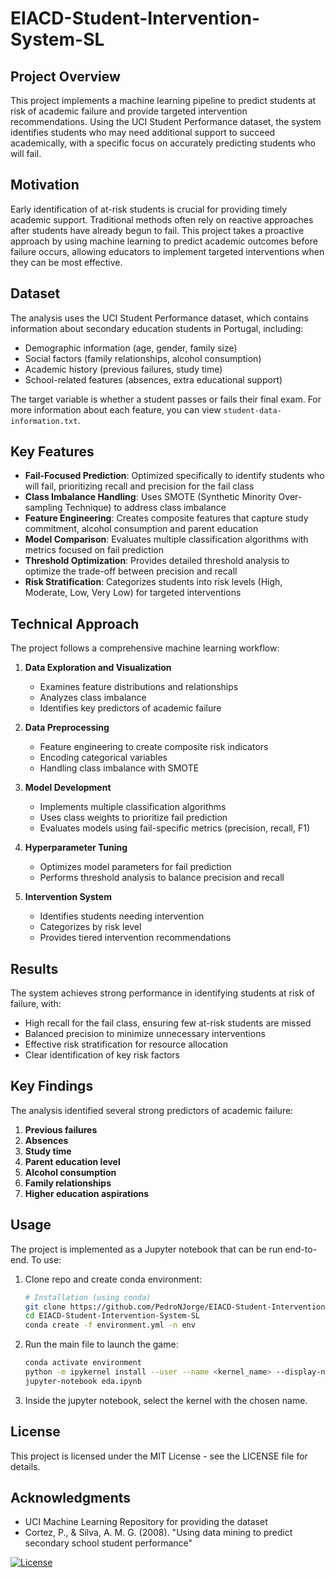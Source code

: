# EIACD-Student-Intervention-System-SL

## Project Overview

This project implements a machine learning pipeline to predict students at risk of academic failure and provide targeted intervention recommendations. Using the UCI Student Performance dataset, the system identifies students who may need additional support to succeed academically, with a specific focus on accurately predicting students who will fail.

## Motivation

Early identification of at-risk students is crucial for providing timely academic support. Traditional methods often rely on reactive approaches after students have already begun to fail. This project takes a proactive approach by using machine learning to predict academic outcomes before failure occurs, allowing educators to implement targeted interventions when they can be most effective.

## Dataset

The analysis uses the UCI Student Performance dataset, which contains information about secondary education students in Portugal, including:

- Demographic information (age, gender, family size)
- Social factors (family relationships, alcohol consumption)
- Academic history (previous failures, study time)
- School-related features (absences, extra educational support)

The target variable is whether a student passes or fails their final exam. For more information about each feature, you can view `student-data-information.txt`.

## Key Features

- **Fail-Focused Prediction**: Optimized specifically to identify students who will fail, prioritizing recall and precision for the fail class
- **Class Imbalance Handling**: Uses SMOTE (Synthetic Minority Over-sampling Technique) to address class imbalance
- **Feature Engineering**: Creates composite features that capture study commitment, alcohol consumption and parent education
- **Model Comparison**: Evaluates multiple classification algorithms with metrics focused on fail prediction
- **Threshold Optimization**: Provides detailed threshold analysis to optimize the trade-off between precision and recall
- **Risk Stratification**: Categorizes students into risk levels (High, Moderate, Low, Very Low) for targeted interventions

## Technical Approach

The project follows a comprehensive machine learning workflow:

1. **Data Exploration and Visualization**
   - Examines feature distributions and relationships
   - Analyzes class imbalance
   - Identifies key predictors of academic failure

2. **Data Preprocessing**
   - Feature engineering to create composite risk indicators
   - Encoding categorical variables
   - Handling class imbalance with SMOTE

3. **Model Development**
   - Implements multiple classification algorithms
   - Uses class weights to prioritize fail prediction
   - Evaluates models using fail-specific metrics (precision, recall, F1)

4. **Hyperparameter Tuning**
   - Optimizes model parameters for fail prediction
   - Performs threshold analysis to balance precision and recall

5. **Intervention System**
   - Identifies students needing intervention
   - Categorizes by risk level
   - Provides tiered intervention recommendations

## Results

The system achieves strong performance in identifying students at risk of failure, with:

- High recall for the fail class, ensuring few at-risk students are missed
- Balanced precision to minimize unnecessary interventions
- Effective risk stratification for resource allocation
- Clear identification of key risk factors

## Key Findings

The analysis identified several strong predictors of academic failure:

1. **Previous failures**
2. **Absences**
3. **Study time**
4. **Parent education level**
5. **Alcohol consumption**
6. **Family relationships**
7. **Higher education aspirations**

## Usage

The project is implemented as a Jupyter notebook that can be run end-to-end. To use:

1. Clone repo and create conda environment:
   ```bash
   # Installation (using conda)
   git clone https://github.com/PedroNJorge/EIACD-Student-Intervention-System-SL
   cd EIACD-Student-Intervention-System-SL
   conda create -f environment.yml -n env
   ```
2. Run the main file to launch the game:
   ```bash
   conda activate environment
   python -m ipykernel install --user --name <kernel_name> --display-name "<display_name>"
   jupyter-notebook eda.ipynb
   ```
3. Inside the jupyter notebook, select the kernel with the chosen name.

## License

This project is licensed under the MIT License - see the LICENSE file for details.

## Acknowledgments

- UCI Machine Learning Repository for providing the dataset
- Cortez, P., & Silva, A. M. G. (2008). "Using data mining to predict secondary school student performance"

[![License](https://img.shields.io/badge/license-MIT-blue.svg)](LICENSE)
